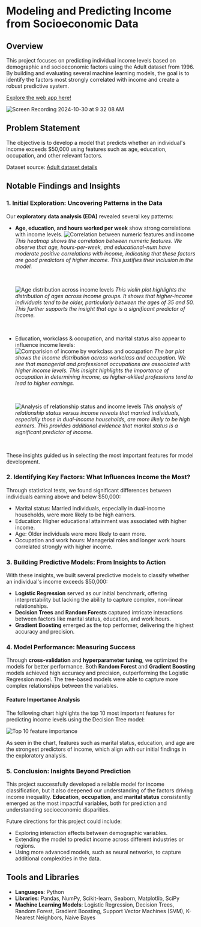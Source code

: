 # Modeling and Predicting Income from Socioeconomic Data

## Overview

This project focuses on predicting individual income levels based on demographic and socioeconomic factors using the Adult dataset from 1996. By building and evaluating several machine learning models, the goal is to identify the factors most strongly correlated with income and create a robust predictive system.

[Explore the web app here!](https://income-prediction-app.vercel.app/)

![Screen Recording 2024-10-30 at 9 32 08 AM](https://github.com/user-attachments/assets/9481183e-a3ff-4d48-a74a-b2545078dfad)

## Problem Statement

The objective is to develop a model that predicts whether an individual's income exceeds $50,000 using features such as age, education, occupation, and other relevant factors.

Dataset source: [Adult dataset details](https://www.cs.toronto.edu/~delve/data/adult/adultDetail.html)

## Notable Findings and Insights

### 1. Initial Exploration: Uncovering Patterns in the Data

Our **exploratory data analysis (EDA)** revealed several key patterns:

- **Age, education, and hours worked per week** show strong correlations with income levels.
  ![Correlation between numeric features and income](<images/Screenshot 2024-10-19 at 12.25.53 PM.png>)
  _This heatmap shows the correlation between numeric features. We observe that age, hours-per-week, and educational-num have moderate positive correlations with income, indicating that these factors are good predictors of higher income. This justifies their inclusion in the model._

  &nbsp;<br>

  ![Age distribution across income levels](<images/Screenshot 2024-10-19 at 12.18.02 PM.png>)
  _This violin plot highlights the distribution of ages across income groups. It shows that higher-income individuals tend to be older, particularly between the ages of 35 and 50. This further supports the insight that age is a significant predictor of income._

  &nbsp;<br>

- Education, workclass & occupation, and marital status also appear to influence income levels:
  ![Comparision of income by workclass and occupation](<images/Screenshot 2024-10-19 at 12.31.14 PM.png>)
  _The bar plot shows the income distribution across workclass and occupation. We see that managerial and professional occupations are associated with higher income levels. This insight highlights the importance of occupation in determining income, as higher-skilled professions tend to lead to higher earnings._

  &nbsp;<br>

  ![Analysis of relationship status and income levels](<images/Screenshot 2024-10-19 at 12.35.13 PM.png>)
  _This analysis of relationship status versus income reveals that married individuals, especially those in dual-income households, are more likely to be high earners. This provides additional evidence that marital status is a significant predictor of income._

  &nbsp;<br>

These insights guided us in selecting the most important features for model development.

### 2. Identifying Key Factors: What Influences Income the Most?

Through statistical tests, we found significant differences between individuals earning above and below $50,000:

- Marital status: Married individuals, especially in dual-income households, were more likely to be high earners.
- Education: Higher educational attainment was associated with higher income.
- Age: Older individuals were more likely to earn more.
- Occupation and work hours: Managerial roles and longer work hours correlated strongly with higher income.

### 3. Building Predictive Models: From Insights to Action

With these insights, we built several predictive models to classify whether an individual's income exceeds $50,000:

- **Logistic Regression** served as our initial benchmark, offering interpretability but lacking the ability to capture complex, non-linear relationships.
- **Decision Trees** and **Random Forests** captured intricate interactions between factors like marital status, education, and work hours.
- **Gradient Boosting** emerged as the top performer, delivering the highest accuracy and precision.

### 4. Model Performance: Measuring Success

Through **cross-validation** and **hyperparameter tuning**, we optimized the models for better performance. Both **Random Forest** and **Gradient Boosting** models achieved high accuracy and precision, outperforming the Logistic Regression model. The tree-based models were able to capture more complex relationships between the variables.

#### Feature Importance Analysis

The following chart highlights the top 10 most important features for predicting income levels using the Decision Tree model:

![Top 10 feature importance](<images/Screenshot 2024-10-19 at 1.03.37 PM.png>)

As seen in the chart, features such as marital status, education, and age are the strongest predictors of income, which align with our initial findings in the exploratory analysis.

### 5. Conclusion: Insights Beyond Prediction

This project successfully developed a reliable model for income classification, but it also deepened our understanding of the factors driving income inequality. **Education**, **occupation**, and **marital status** consistently emerged as the most impactful variables, both for prediction and understanding socioeconomic disparities.

Future directions for this project could include:

- Exploring interaction effects between demographic variables.
- Extending the model to predict income across different industries or regions.
- Using more advanced models, such as neural networks, to capture additional complexities in the data.

## Tools and Libraries

- **Languages**: Python
- **Libraries**: Pandas, NumPy, Scikit-learn, Seaborn, Matplotlib, SciPy
- **Machine Learning Models**: Logistic Regression, Decision Trees, Random Forest, Gradient Boosting, Support Vector Machines (SVM), K-Nearest Neighbors, Naive Bayes
